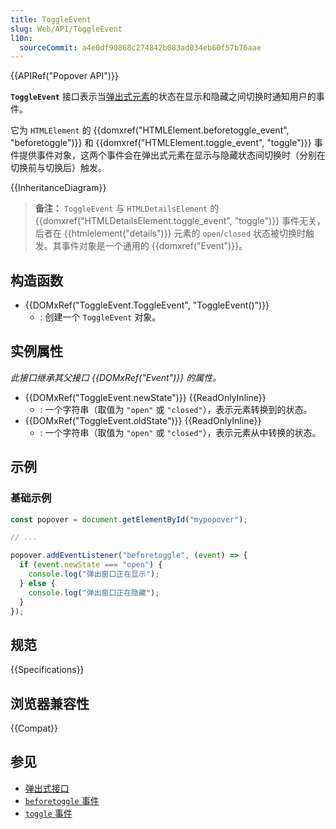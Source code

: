 ```yaml
---
title: ToggleEvent
slug: Web/API/ToggleEvent
l10n:
  sourceCommit: a4e0df90868c274842b083ad034eb60f57b76aae
---
```


{{APIRef("Popover API")}}

**`ToggleEvent`** 接口表示当[弹出式元素](/zh-CN/docs/Web/API/Popover_API)的状态在显示和隐藏之间切换时通知用户的事件。

它为 `HTMLElement` 的 {{domxref("HTMLElement.beforetoggle_event", "beforetoggle")}} 和 {{domxref("HTMLElement.toggle_event", "toggle")}} 事件提供事件对象，这两个事件会在弹出式元素在显示与隐藏状态间切换时（分别在切换前与切换后）触发。

{{InheritanceDiagram}}

> **备注：** `ToggleEvent` 与 `HTMLDetailsElement` 的 {{domxref("HTMLDetailsElement.toggle_event", "toggle")}} 事件无关，后者在 {{htmlelement("details")}} 元素的 `open`/`closed` 状态被切换时触发。其事件对象是一个通用的 {{domxref("Event")}}。

## 构造函数

- {{DOMxRef("ToggleEvent.ToggleEvent", "ToggleEvent()")}}
  - : 创建一个 `ToggleEvent` 对象。

## 实例属性

_此接口继承其父接口 {{DOMxRef("Event")}} 的属性。_

- {{DOMxRef("ToggleEvent.newState")}} {{ReadOnlyInline}}
  - : 一个字符串（取值为 `"open"` 或 `"closed"`），表示元素转换到的状态。
- {{DOMxRef("ToggleEvent.oldState")}} {{ReadOnlyInline}}
  - : 一个字符串（取值为 `"open"` 或 `"closed"`），表示元素从中转换的状态。

## 示例

### 基础示例

```js
const popover = document.getElementById("mypopover");

// ...

popover.addEventListener("beforetoggle", (event) => {
  if (event.newState === "open") {
    console.log("弹出窗口正在显示");
  } else {
    console.log("弹出窗口正在隐藏");
  }
});
```

## 规范

{{Specifications}}

## 浏览器兼容性

{{Compat}}

## 参见

- [弹出式接口](/zh-CN/docs/Web/API/Popover_API)
- [`beforetoggle` 事件](/zh-CN/docs/Web/API/HTMLElement/beforetoggle_event)
- [`toggle` 事件](/zh-CN/docs/Web/API/HTMLElement/toggle_event)
